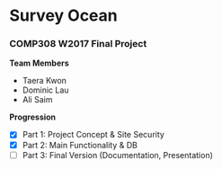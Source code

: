 # Survey Ocean
### COMP308 W2017 Final Project  
  
**Team Members**
- Taera Kwon
- Dominic Lau
- Ali Saim  
  
**Progression**
- [x] Part 1: Project Concept & Site Security 
- [x] Part 2: Main Functionality & DB
- [ ] Part 3: Final Version (Documentation, Presentation)
